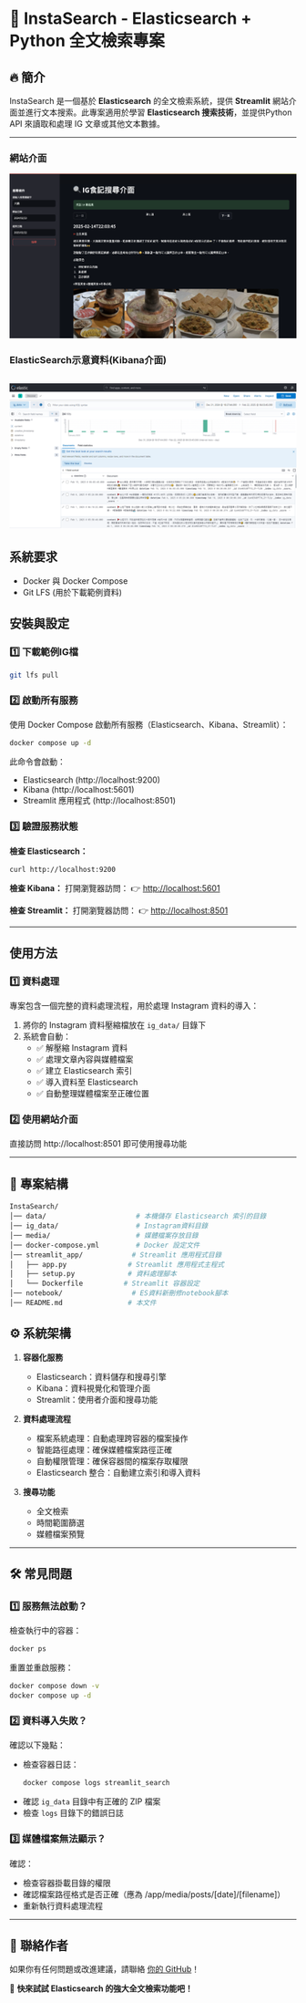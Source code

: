 # 📌 InstaSearch - Elasticsearch + Python 全文檢索專案

## 🔥 簡介
InstaSearch 是一個基於 **Elasticsearch** 的全文檢索系統，提供 **Streamlit** 網站介面並進行文本搜索。此專案適用於學習 **Elasticsearch 搜索技術**，並提供Python API 來讀取和處理 IG 文章或其他文本數據。

---
### 網站介面
![網站介面](imgs/demo.png)
### ElasticSearch示意資料(Kibana介面)
![網站介面](imgs/demo2.png)
---

## 系統要求

- Docker 與 Docker Compose
- Git LFS (用於下載範例資料)

## 安裝與設定

### **1️⃣ 下載範例IG檔**
```bash
git lfs pull
```

### **2️⃣ 啟動所有服務**
使用 Docker Compose 啟動所有服務（Elasticsearch、Kibana、Streamlit）：
```bash
docker compose up -d
```

此命令會啟動：
- Elasticsearch (http://localhost:9200)
- Kibana (http://localhost:5601)
- Streamlit 應用程式 (http://localhost:8501)

### **3️⃣ 驗證服務狀態**

**檢查 Elasticsearch：**
```bash
curl http://localhost:9200
```

**檢查 Kibana：**
打開瀏覽器訪問： 👉 [http://localhost:5601](http://localhost:5601)

**檢查 Streamlit：**
打開瀏覽器訪問： 👉 [http://localhost:8501](http://localhost:8501)

---

## 使用方法

### **1️⃣ 資料處理**

專案包含一個完整的資料處理流程，用於處理 Instagram 資料的導入：

1. 將你的 Instagram 資料壓縮檔放在 `ig_data/` 目錄下
2. 系統會自動：
   - ✅ 解壓縮 Instagram 資料
   - ✅ 處理文章內容與媒體檔案
   - ✅ 建立 Elasticsearch 索引
   - ✅ 導入資料至 Elasticsearch
   - ✅ 自動整理媒體檔案至正確位置

### **2️⃣ 使用網站介面**
直接訪問 http://localhost:8501 即可使用搜尋功能

---

## 📌 專案結構
```bash
InstaSearch/
│── data/                      # 本機儲存 Elasticsearch 索引的目錄
│── ig_data/                   # Instagram資料目錄
│── media/                     # 媒體檔案存放目錄
│── docker-compose.yml         # Docker 設定文件
│── streamlit_app/            # Streamlit 應用程式目錄
│   ├── app.py               # Streamlit 應用程式主程式
│   ├── setup.py             # 資料處理腳本
│   └── Dockerfile          # Streamlit 容器設定
│── notebook/                 # ES資料新刪修notebook腳本
│── README.md                # 本文件
```

## ⚙️ 系統架構

1. **容器化服務**
   - Elasticsearch：資料儲存和搜尋引擎
   - Kibana：資料視覺化和管理介面
   - Streamlit：使用者介面和搜尋功能

2. **資料處理流程**
   - 檔案系統處理：自動處理跨容器的檔案操作
   - 智能路徑處理：確保媒體檔案路徑正確
   - 自動權限管理：確保容器間的檔案存取權限
   - Elasticsearch 整合：自動建立索引和導入資料

3. **搜尋功能**
   - 全文檢索
   - 時間範圍篩選
   - 媒體檔案預覽

---

## 🛠️ 常見問題

### **1️⃣ 服務無法啟動？**
檢查執行中的容器：
```bash
docker ps
```
重置並重啟服務：
```bash
docker compose down -v
docker compose up -d
```

### **2️⃣ 資料導入失敗？**
確認以下幾點：
- 檢查容器日誌：
  ```bash
  docker compose logs streamlit_search
  ```
- 確認 `ig_data` 目錄中有正確的 ZIP 檔案
- 檢查 `logs` 目錄下的錯誤日誌

### **3️⃣ 媒體檔案無法顯示？**
確認：
- 檢查容器掛載目錄的權限
- 確認檔案路徑格式是否正確（應為 /app/media/posts/[date]/[filename]）
- 重新執行資料處理流程

---

## 📢 聯絡作者
如果你有任何問題或改進建議，請聯絡 [你的 GitHub](https://github.com/yourname)！

🚀 **快來試試 Elasticsearch 的強大全文檢索功能吧！**

